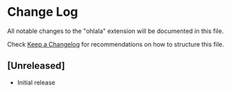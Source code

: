 # Change Log

All notable changes to the "ohlala" extension will be documented in this file.

Check [Keep a Changelog](http://keepachangelog.com/) for recommendations on how to structure this file.

## [Unreleased]

- Initial release
